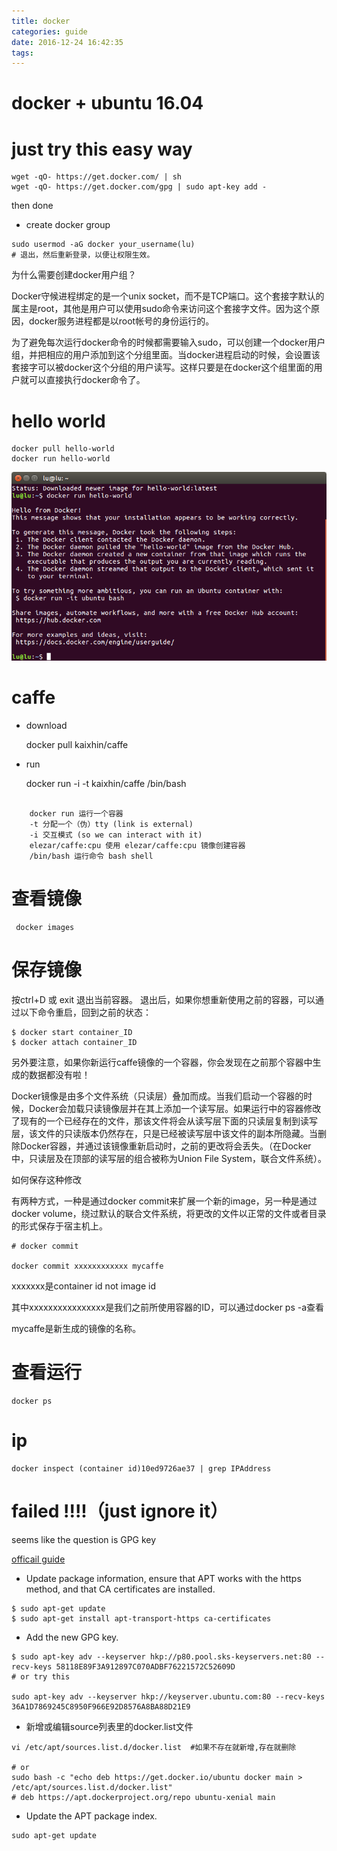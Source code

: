 ```yaml
---
title: docker
categories: guide
date: 2016-12-24 16:42:35
tags:
---
```


# docker + ubuntu 16.04

<!--more -->

# just try this easy way
```
wget -qO- https://get.docker.com/ | sh  
wget -qO- https://get.docker.com/gpg | sudo apt-key add -  

```
then done

* create docker group
```
sudo usermod -aG docker your_username(lu)
# 退出，然后重新登录，以便让权限生效。
```
为什么需要创建docker用户组？

Docker守候进程绑定的是一个unix socket，而不是TCP端口。这个套接字默认的属主是root，其他是用户可以使用sudo命令来访问这个套接字文件。因为这个原因，docker服务进程都是以root帐号的身份运行的。

为了避免每次运行docker命令的时候都需要输入sudo，可以创建一个docker用户组，并把相应的用户添加到这个分组里面。当docker进程启动的时候，会设置该套接字可以被docker这个分组的用户读写。这样只要是在docker这个组里面的用户就可以直接执行docker命令了。



# hello world
```
docker pull hello-world
docker run hello-world
```
![hello world](images/docker-hello.png)



# caffe 
* download
	
	docker pull kaixhin/caffe

* run
	
	docker run -i -t kaixhin/caffe /bin/bash
```

    docker run 运行一个容器
    -t 分配一个（伪）tty (link is external)
    -i 交互模式 (so we can interact with it)
    elezar/caffe:cpu 使用 elezar/caffe:cpu 镜像创建容器
    /bin/bash 运行命令 bash shell

```


# 查看镜像

	 docker images

# 保存镜像

	

按ctrl+D 或 exit 退出当前容器。
退出后，如果你想重新使用之前的容器，可以通过以下命令重启，回到之前的状态：

	$ docker start container_ID
	$ docker attach container_ID


另外要注意，如果你新运行caffe镜像的一个容器，你会发现在之前那个容器中生成的数据都没有啦！

Docker镜像是由多个文件系统（只读层）叠加而成。当我们启动一个容器的时候，Docker会加载只读镜像层并在其上添加一个读写层。如果运行中的容器修改了现有的一个已经存在的文件，那该文件将会从读写层下面的只读层复制到读写层，该文件的只读版本仍然存在，只是已经被读写层中该文件的副本所隐藏。当删除Docker容器，并通过该镜像重新启动时，之前的更改将会丢失。（在Docker中，只读层及在顶部的读写层的组合被称为Union File System，联合文件系统）。

如何保存这种修改

有两种方式，一种是通过docker commit来扩展一个新的image，另一种是通过docker volume，绕过默认的联合文件系统，将更改的文件以正常的文件或者目录的形式保存于宿主机上。

	# docker commit

	docker commit xxxxxxxxxxxx mycaffe

xxxxxxx是container id not image id

其中xxxxxxxxxxxxxxxx是我们之前所使用容器的ID，可以通过docker ps -a查看

mycaffe是新生成的镜像的名称。



# 查看运行
	docker ps 

# ip
	docker inspect (container id)10ed9726ae37 | grep IPAddress



# failed !!!!（just ignore it）
seems like the question is GPG key

[officail guide](https://docs.docker.com/engine/installation/linux/ubuntulinux/)

* Update package information, ensure that APT works with the https method, and that CA certificates are installed.
```
$ sudo apt-get update
$ sudo apt-get install apt-transport-https ca-certificates
```


* Add the new GPG key.
```
$ sudo apt-key adv --keyserver hkp://p80.pool.sks-keyservers.net:80 --recv-keys 58118E89F3A912897C070ADBF76221572C52609D
# or try this

sudo apt-key adv --keyserver hkp://keyserver.ubuntu.com:80 --recv-keys 36A1D7869245C8950F966E92D8576A8BA88D21E9
```

* 新增或编辑source列表里的docker.list文件
```
vi /etc/apt/sources.list.d/docker.list  #如果不存在就新增,存在就删除

# or
sudo bash -c "echo deb https://get.docker.io/ubuntu docker main > /etc/apt/sources.list.d/docker.list"
# deb https://apt.dockerproject.org/repo ubuntu-xenial main
```

* Update the APT package index.
```
sudo apt-get update
```
